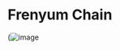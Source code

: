 # Frenyum Chain
(![image](https://user-images.githubusercontent.com/92319842/224567143-5445e4f6-7393-484a-99cf-0c4c2ee590a7.png)
